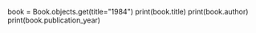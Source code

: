 book = Book.objects.get(title="1984")
print(book.title)
print(book.author)
print(book.publication_year)
